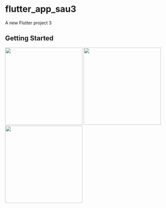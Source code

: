 # flutter_app_sau3

A new Flutter project 3

## Getting Started

<img src="https://user-images.githubusercontent.com/89629701/137522403-32aedf66-cbd3-455f-9f95-e8fa817973c8.png" width = "250">
<img src="https://user-images.githubusercontent.com/89629701/137522416-f643ee9d-467c-4172-8f19-8c74282ef1ef.png" width = "250">
<img src="https://user-images.githubusercontent.com/89629701/137522431-f30e9cc2-f987-4504-962b-3e05b14113ff.png" width = "250">
